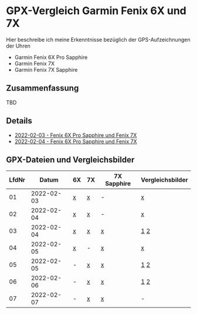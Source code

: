 GPX-Vergleich Garmin Fenix 6X und 7X
====================================

Hier beschreibe ich meine Erkenntnisse bezüglich der
GPS-Aufzeichnungen der Uhren

- Garmin Fenix 6X Pro Sapphire
- Garmin Fenix 7X
- Garmin Fenix 7X Sapphire

Zusammenfassung
---------------

TBD

Details
-------

- [2022-02-03 - Fenix 6X Pro Sapphire und Fenix 7X](2022-02-03.md)
- [2022-02-04 - Fenix 6X Pro Sapphire und Fenix 7X](2022-02-04_kornwestheim.md)

GPX-Dateien und Vergleichsbilder
--------------------------------

<!--
Aus irgendeinem Grund funktionieren MD-Links
in der Tabelle nicht, wie verwenden "normale"
HTML-Links
-->

LfdNr| Datum      | 6X                                        | 7X                                        | 7X Sapphire                                        | Vergleichsbilder
-----| -----------|-------------------------------------------|-------------------------------------------|----------------------------------------------------|------------------
01   | 2022-02-03 | <a href="/data/2022-02-03_6x.gpx">x</a>   | <a href="/data/2022-02-03_7x.gpx">x</a>   | -                                                  | <a href="/images/2022-02-03_vergleich.png">x</a>
02   | 2022-02-04 | <a href="/data/2022-02-04_6x.gpx">x</a>   | <a href="/data/2022-02-04_7x.gpx">x</a>   | -                                                  | <a href="/images/2022-02-04_vergleich-kornwestheim.png">x</a>
03   | 2022-02-04 | <a href="/data/2022-02-04_2_6x.gpx">x</a> | <a href="/data/2022-02-04_2_7x.gpx">x</a> | <a href="/data/2022-02-04_2_7x-sapphire.gpx">x</a> | <a href="/images/2022-02-04_vergleich-bad-mergentheim.png">1</a> <a href="/images/2022-02-04_vergleich-bad-mergentheim2.png">2</a>
04   | 2022-02-05 | <a href="/data/2022-02-05_6x.gpx">x</a>   | -                                         | <a href="/data/2022-02-05_7x-sapphire.gpx">x</a>   | <a href="/images/2022-02-05_vergleich-bad-mergentheim.png">x</a>
05   | 2022-02-05 | -                                         | <a href="/data/2022-02-05_2_7x.gpx">x</a> | <a href="/data/2022-02-05_2_7x-sapphire.gpx">x</a> | <a href="/images/2022-02-05_2_vergleich-bad-mergentheim.png">1</a> <a href="/images/2022-02-05_2_vergleich-bad-mergentheim2.png">2</a>
06   | 2022-02-06 | -                                         | <a href="/data/2022-02-06_7x.gpx">x</a>   | <a href="/data/2022-02-06_7x-sapphire.gpx">x</a>   | <a href="/images/2022-02-06_vergleich-bad-mergentheim.png">1</a> <a href="/images/2022-02-06_vergleich-bad-mergentheim2.png">2</a>
07   | 2022-02-07 | -                                         | <a href="/data/2022-02-07_7x.gpx">x</a>   | <a href="/data/2022-02-07_7x-sapphire.gpx">x</a>   | -
